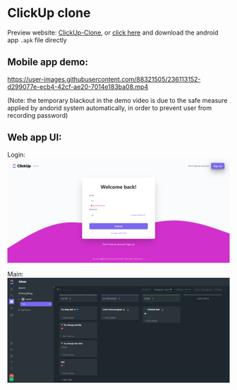 # ClickUp clone

Preview website: [ClickUp-Clone](http://1.12.70.249), or [click here](https://expo.dev/artifacts/eas/7orTdvrViDEWiGEBkbgmRM.apk) and download the android app `.apk` file directly

## Mobile app demo:

https://user-images.githubusercontent.com/88321505/236113152-d299077e-ecb4-42cf-ae20-7014e183ba08.mp4

(Note: the temporary blackout in the demo video is due to the safe measure applied by andorid system automatically, in order to prevent user from recording password)

## Web app UI:

Login:
![login](login.PNG)

Main:
![main](main.PNG)
